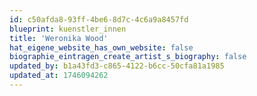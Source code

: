 ```yaml
---
id: c50afda8-93ff-4be6-8d7c-4c6a9a8457fd
blueprint: kuenstler_innen
title: 'Weronika Wood'
hat_eigene_website_has_own_website: false
biographie_eintragen_create_artist_s_biography: false
updated_by: b1a43fd3-c865-4122-b6cc-50cfa81a1985
updated_at: 1746094262
---
```

